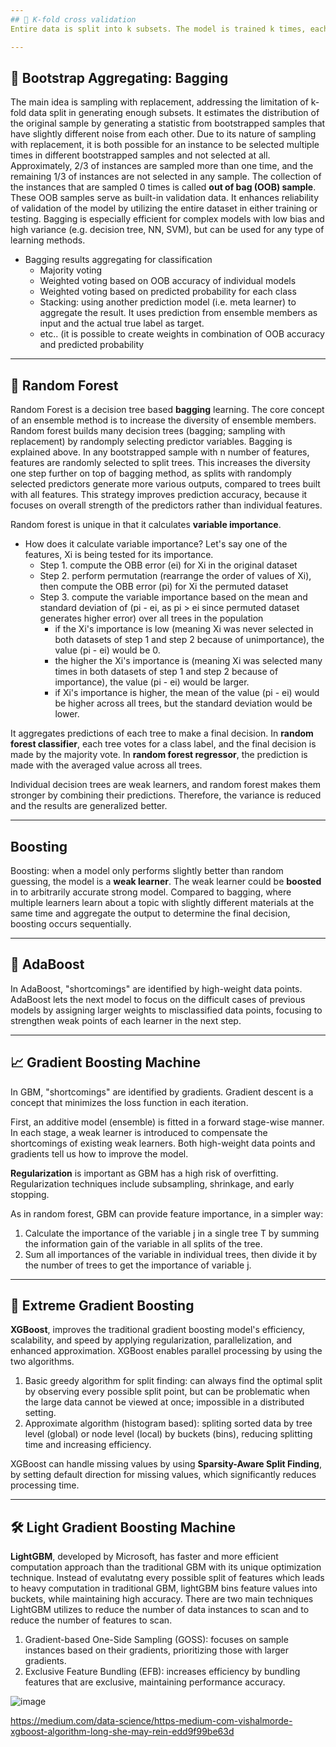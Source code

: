 ```yaml
---
## 🔁 K-fold cross validation
Entire data is split into k subsets. The model is trained k times, each time using k-1 folds for training and the remaining fold for validation. While it allows every data point to be used in both training and validation, it has limitations. One limitation is that the models trained on different folds are not completely independent, affecting the reliability of the model performance. It is also limited by the fixed number of folds, which can reduce granularity of model evaluation.

---
```



## 🎲 Bootstrap Aggregating: Bagging
The main idea is sampling with replacement, addressing the limitation of k-fold data split in generating enough subsets. It estimates the distribution of the original sample by generating a statistic from  bootstrapped samples that have slightly different noise from each other. Due to its nature of sampling with replacement, it is both possible for an instance to be selected multiple times in different bootstrapped samples and not selected at all. Approximately, 2/3 of instances are sampled more than one time, and the remaining 1/3 of instances are not selected in any sample. The collection of the instances that are sampled 0 times is called **out of bag (OOB) sample**. These OOB samples serve as built-in validation data. It enhances reliability of validation of the model by utilizing the entire dataset in either training or testing. Bagging is especially efficient for complex models with low bias and high variance (e.g. decision tree, NN, SVM), but can be used for any type of learning methods.

- Bagging results aggregating 
for classification
  * Majority voting
  * Weighted voting based on OOB accuracy of individual models
  * Weighted voting based on predicted probability for each class
  * Stacking: using another prediction model (i.e. meta learner) to aggregate the result. It uses prediction from ensemble members as input and the actual true label as target.
  * etc.. (it is possible to create weights in combination of OOB accuracy and predicted probability

---
## 🌲 Random Forest
Random Forest is a decision tree based **bagging** learning. The core concept of an ensemble method is to increase the diversity of ensemble members. Random forest builds many decision trees (bagging; sampling with replacement) by randomply selecting predictor variables. Bagging is explained above. In any bootstrapped sample with n number of features, features are randomly selected to split trees. This increases the diversity one step further on top of bagging method, as splits with randomply selected predictors generate more various outputs, compared to trees built with all features. This strategy improves prediction accuracy, because it focuses on overall strength of the predictors rather than individual features.

Random forest is unique in that it calculates **variable importance**.
- How does it calculate variable importance?
  Let's say one of the features, Xi is being tested for its importance.
  * Step 1. compute the OBB error (ei) for Xi in the original dataset
  * Step 2. perform permutation (rearrange the order of values of Xi), then compute the OBB error (pi) for Xi the permuted dataset
  * Step 3. compute the variable importance based on the mean and standard deviation of (pi - ei, as pi > ei since permuted dataset generates higher error) over all trees in the population
     - if the Xi's importance is low (meaning Xi was never selected in both datasets of step 1 and step 2 because of unimportance), the value (pi - ei) would be 0.
     - the higher the Xi's importance is (meaning Xi was selected many times in both datasets of step 1 and step 2 because of importance), the value (pi - ei) would be larger.
     - if Xi's importance is higher, the mean of the value (pi - ei) would be higher across all trees, but the standard deviation would be lower.

It aggregates predictions of each tree to make a final decision. In **random forest classifier**, each tree votes for a class label, and the final decision is made by the majority vote. In **random forest regressor**, the prediction is made with the averaged value across all trees.

Individual decision trees are weak learners, and random forest makes them stronger by combining their predictions. Therefore, the variance is reduced and the results are generalized better.

---
## Boosting
Boosting: when a model only performs slightly better than random guessing, the model is a **weak learner**. The weak learner could be **boosted** in to arbitrarily accurate strong model. Compared to bagging, where multiple learners learn about a topic with slightly different materials at the same time and aggregate the output to determine the final decision, boosting occurs sequentially.

---
## 🧮 AdaBoost
In AdaBoost, "shortcomings" are identified by high-weight data points. AdaBoost lets the next model to focus on the difficult cases of previous models by assigning larger weights to misclassified data points, focusing to strengthen weak points of each learner in the next step.

--- 
## 📈 Gradient Boosting Machine
In GBM, "shortcomings" are identified by gradients. Gradient descent is a concept that minimizes the loss function in each iteration. 

First, an additive model (ensemble) is fitted in a forward stage-wise manner. In each stage, a weak learner is introduced to compensate the shortcomings of existing weak learners. Both high-weight data points and gradients tell us how to improve the model.

**Regularization** is important as GBM has a high risk of overfitting. Regularization techniques include subsampling, shrinkage, and early stopping.

As in random forest, GBM can provide feature importance, in a simpler way:
1. Calculate the importance of the variable j in a single tree T by summing the information gain of the variable in all splits of the tree. 
2. Sum all importances of the variable in individual trees, then divide it by the number of trees to get the importance of variable j.
   

---
## 🚅 Extreme Gradient Boosting
**XGBoost**, improves the traditional gradient boosting model's efficiency, scalability, and speed by applying regularization, parallelization, and enhanced approximation. XGBoost enables parallel processing by using the two algorithms.

1. Basic greedy algorithm for split finding: can always find the optimal split by observing every possible split point, but can be problematic when the large data cannot be viewed at once; impossible in a distributed setting.
2. Approximate algorithm (histogram based): spliting sorted data by tree level (global) or node level (local) by buckets (bins), reducing splitting time and increasing efficiency.

XGBoost can handle missing values by using **Sparsity-Aware Split Finding**, by setting default direction for missing values, which significantly reduces processing time.

---
## 🛠️ Light Gradient Boosting Machine
**LightGBM**, developed by Microsoft, has faster and more efficient computation approach than the traditional GBM with its unique optimization technique. Instead of evalutatng every possible split of features which leads to heavy computation in traditional GBM, lightGBM bins feature values into buckets, while maintaining high accuracy. There are two main techniques LightGBM utilizes to reduce the number of data instances to scan and to reduce the number of features to scan.

1. Gradient-based One-Side Sampling (GOSS): focuses on sample instances based on their gradients, prioritizing those with larger gradients. 
2. Exclusive Feature Bundling (EFB): increases efficiency by bundling features that are exclusive, maintaining performance accuracy.


![image](https://github.com/user-attachments/assets/de305234-3a3d-4f3c-9612-b5b117037557)

https://medium.com/data-science/https-medium-com-vishalmorde-xgboost-algorithm-long-she-may-rein-edd9f99be63d



